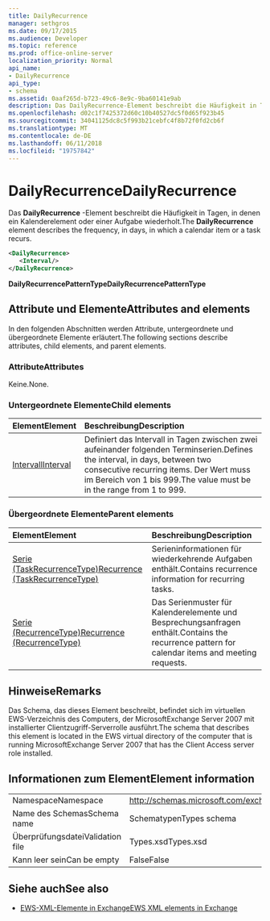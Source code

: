 ```yaml
---
title: DailyRecurrence
manager: sethgros
ms.date: 09/17/2015
ms.audience: Developer
ms.topic: reference
ms.prod: office-online-server
localization_priority: Normal
api_name:
- DailyRecurrence
api_type:
- schema
ms.assetid: 0aaf265d-b723-49c6-8e9c-9ba60141e9ab
description: Das DailyRecurrence-Element beschreibt die Häufigkeit in Tagen, in denen ein Kalenderelement oder einer Aufgabe wiederholt.
ms.openlocfilehash: d02c1f7425372d60c10b40527dc5f0d65f923b45
ms.sourcegitcommit: 34041125dc8c5f993b21cebfc4f8b72f0fd2cb6f
ms.translationtype: MT
ms.contentlocale: de-DE
ms.lasthandoff: 06/11/2018
ms.locfileid: "19757842"
---
```

# <a name="dailyrecurrence"></a><span data-ttu-id="7b2d7-103">DailyRecurrence</span><span class="sxs-lookup"><span data-stu-id="7b2d7-103">DailyRecurrence</span></span>

<span data-ttu-id="7b2d7-104">Das **DailyRecurrence** -Element beschreibt die Häufigkeit in Tagen, in denen ein Kalenderelement oder einer Aufgabe wiederholt.</span><span class="sxs-lookup"><span data-stu-id="7b2d7-104">The **DailyRecurrence** element describes the frequency, in days, in which a calendar item or a task recurs.</span></span> 
  
```xml
<DailyRecurrence>
   <Interval/>
</DailyRecurrence>
```

<span data-ttu-id="7b2d7-105">**DailyRecurrencePatternType**</span><span class="sxs-lookup"><span data-stu-id="7b2d7-105">**DailyRecurrencePatternType**</span></span>

## <a name="attributes-and-elements"></a><span data-ttu-id="7b2d7-106">Attribute und Elemente</span><span class="sxs-lookup"><span data-stu-id="7b2d7-106">Attributes and elements</span></span>

<span data-ttu-id="7b2d7-107">In den folgenden Abschnitten werden Attribute, untergeordnete und übergeordnete Elemente erläutert.</span><span class="sxs-lookup"><span data-stu-id="7b2d7-107">The following sections describe attributes, child elements, and parent elements.</span></span>
  
### <a name="attributes"></a><span data-ttu-id="7b2d7-108">Attribute</span><span class="sxs-lookup"><span data-stu-id="7b2d7-108">Attributes</span></span>

<span data-ttu-id="7b2d7-109">Keine.</span><span class="sxs-lookup"><span data-stu-id="7b2d7-109">None.</span></span>
  
### <a name="child-elements"></a><span data-ttu-id="7b2d7-110">Untergeordnete Elemente</span><span class="sxs-lookup"><span data-stu-id="7b2d7-110">Child elements</span></span>

|<span data-ttu-id="7b2d7-111">**Element**</span><span class="sxs-lookup"><span data-stu-id="7b2d7-111">**Element**</span></span>|<span data-ttu-id="7b2d7-112">**Beschreibung**</span><span class="sxs-lookup"><span data-stu-id="7b2d7-112">**Description**</span></span>|
|:-----|:-----|
|[<span data-ttu-id="7b2d7-113">Intervall</span><span class="sxs-lookup"><span data-stu-id="7b2d7-113">Interval</span></span>](interval.md) <br/> |<span data-ttu-id="7b2d7-114">Definiert das Intervall in Tagen zwischen zwei aufeinander folgenden Terminserien.</span><span class="sxs-lookup"><span data-stu-id="7b2d7-114">Defines the interval, in days, between two consecutive recurring items.</span></span> <span data-ttu-id="7b2d7-115">Der Wert muss im Bereich von 1 bis 999.</span><span class="sxs-lookup"><span data-stu-id="7b2d7-115">The value must be in the range from 1 to 999.</span></span>  <br/> |
   
### <a name="parent-elements"></a><span data-ttu-id="7b2d7-116">Übergeordnete Elemente</span><span class="sxs-lookup"><span data-stu-id="7b2d7-116">Parent elements</span></span>

|<span data-ttu-id="7b2d7-117">**Element**</span><span class="sxs-lookup"><span data-stu-id="7b2d7-117">**Element**</span></span>|<span data-ttu-id="7b2d7-118">**Beschreibung**</span><span class="sxs-lookup"><span data-stu-id="7b2d7-118">**Description**</span></span>|
|:-----|:-----|
|[<span data-ttu-id="7b2d7-119">Serie (TaskRecurrenceType)</span><span class="sxs-lookup"><span data-stu-id="7b2d7-119">Recurrence (TaskRecurrenceType)</span></span>](recurrence-taskrecurrencetype.md) <br/> |<span data-ttu-id="7b2d7-120">Serieninformationen für wiederkehrende Aufgaben enthält.</span><span class="sxs-lookup"><span data-stu-id="7b2d7-120">Contains recurrence information for recurring tasks.</span></span>  <br/> |
|[<span data-ttu-id="7b2d7-121">Serie (RecurrenceType)</span><span class="sxs-lookup"><span data-stu-id="7b2d7-121">Recurrence (RecurrenceType)</span></span>](recurrence-recurrencetype.md) <br/> |<span data-ttu-id="7b2d7-122">Das Serienmuster für Kalenderelemente und Besprechungsanfragen enthält.</span><span class="sxs-lookup"><span data-stu-id="7b2d7-122">Contains the recurrence pattern for calendar items and meeting requests.</span></span>  <br/> |
   
## <a name="remarks"></a><span data-ttu-id="7b2d7-123">Hinweise</span><span class="sxs-lookup"><span data-stu-id="7b2d7-123">Remarks</span></span>

<span data-ttu-id="7b2d7-124">Das Schema, das dieses Element beschreibt, befindet sich im virtuellen EWS-Verzeichnis des Computers, der MicrosoftExchange Server 2007 mit installierter Clientzugriff-Serverrolle ausführt.</span><span class="sxs-lookup"><span data-stu-id="7b2d7-124">The schema that describes this element is located in the EWS virtual directory of the computer that is running MicrosoftExchange Server 2007 that has the Client Access server role installed.</span></span>
  
## <a name="element-information"></a><span data-ttu-id="7b2d7-125">Informationen zum Element</span><span class="sxs-lookup"><span data-stu-id="7b2d7-125">Element information</span></span>

|||
|:-----|:-----|
|<span data-ttu-id="7b2d7-126">Namespace</span><span class="sxs-lookup"><span data-stu-id="7b2d7-126">Namespace</span></span>  <br/> |http://schemas.microsoft.com/exchange/services/2006/types  <br/> |
|<span data-ttu-id="7b2d7-127">Name des Schemas</span><span class="sxs-lookup"><span data-stu-id="7b2d7-127">Schema name</span></span>  <br/> |<span data-ttu-id="7b2d7-128">Schematypen</span><span class="sxs-lookup"><span data-stu-id="7b2d7-128">Types schema</span></span>  <br/> |
|<span data-ttu-id="7b2d7-129">Überprüfungsdatei</span><span class="sxs-lookup"><span data-stu-id="7b2d7-129">Validation file</span></span>  <br/> |<span data-ttu-id="7b2d7-130">Types.xsd</span><span class="sxs-lookup"><span data-stu-id="7b2d7-130">Types.xsd</span></span>  <br/> |
|<span data-ttu-id="7b2d7-131">Kann leer sein</span><span class="sxs-lookup"><span data-stu-id="7b2d7-131">Can be empty</span></span>  <br/> |<span data-ttu-id="7b2d7-132">False</span><span class="sxs-lookup"><span data-stu-id="7b2d7-132">False</span></span>  <br/> |
   
## <a name="see-also"></a><span data-ttu-id="7b2d7-133">Siehe auch</span><span class="sxs-lookup"><span data-stu-id="7b2d7-133">See also</span></span>

- [<span data-ttu-id="7b2d7-134">EWS-XML-Elemente in Exchange</span><span class="sxs-lookup"><span data-stu-id="7b2d7-134">EWS XML elements in Exchange</span></span>](ews-xml-elements-in-exchange.md)

